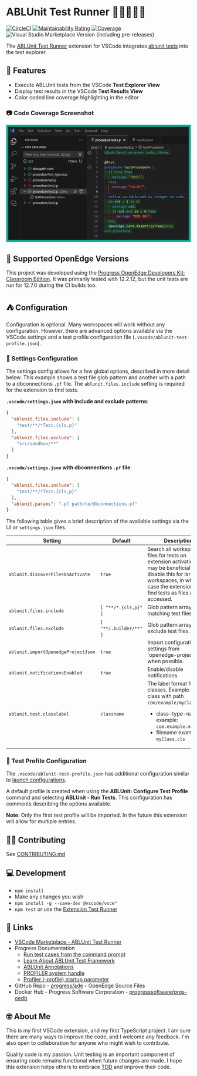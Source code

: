 # ABLUnit Test Runner 🏃‍♂️🏃🏃‍♀️

[![CircleCI](https://img.shields.io/circleci/build/github/kenherring/ablunit-test-runner/main?logo=circleci)](https://dl.circleci.com/status-badge/redirect/gh/kenherring/ablunit-test-runner/tree/main)
[![Maintainability Rating](https://sonarcloud.io/api/project_badges/measure?project=kenherring_ablunit-test-runner&metric=sqale_rating)](https://sonarcloud.io/summary/new_code?id=kenherring_ablunit-test-runner)
[![Coverage](https://sonarcloud.io/api/project_badges/measure?project=kenherring_ablunit-test-runner&metric=coverage)](https://sonarcloud.io/summary/new_code?id=kenherring_ablunit-test-runner)
![Visual Studio Marketplace Version (including pre-releases)](https://img.shields.io/visual-studio-marketplace/v/kherring.ablunit-test-runner?color=blue&link=https%3A%2F%2Fmarketplace.visualstudio.com%2Fitems%3FitemName%3Dkherring.ablunit-test-runner)

The [ABLUnit Test Runner](https://github.com/kenherring/ablunit-test-runner/) extension for VSCode integrates [ablunit tests](https://docs.progress.com/bundle/openedge-developer-studio-help-122/page/Learn-About-ABLUnit-Test-Framework.html) into the test explorer.

## 🌴 Features

* Execute ABLUnit tests from the VSCode **Test Explorer View**
* Display test results in the VSCode **Test Results View**
* Color coded line coverage highlighting in the editor

### 📷 Code Coverage Screenshot

![code coverage example screenshot](https://github.com/kenherring/ablunit-test-runner/raw/main/docs/coverage.png)

## 📝 Supported OpenEdge Versions

This project was developed using the [Progress OpenEdge Developers Kit: Classroom Edition](https://www.progress.com/openedge/classroom-edition).  It was primarily tested with 12.2.12, but the unit tests are run for 12.7.0 during the CI builds too.

## ⛺ Configuration

Configuration is optional.  Many workspaces will work without any configuration.  However, there are advanced options available via the VSCode settings and a test profile configuration file (`.vscode/ablunit-test-profile.json`).

### 📐 Settings Configuration

The settings config allows for a few global options, described in more detail below.  This example shows a test file glob pattern and another with a path to a dbconnections `.pf` file.  The `ablunit.files.include` setting is required for the extension to find tests.


**`.vscode/settings.json` with include and exclude patterns**:

```json
{
  "ablunit.files.include": [
    "test/**/*Test.{cls,p}"
  ],
  "ablunit.files.exclude": [
    "src/sandbox/**"
  ]
}
```

**`.vscode/settings.json` with dbconnections `.pf` file**:

```json
{
  "ablunit.files.include": [
    "test/**/*Test.{cls,p}"
  ],
  "ablunit.params": "-pf path/to/dbconnections.pf"
}
```

The following table gives a brief description of the available settings via the UI or `settings.json` files.

| Setting | Default | Description |
| --- | --- | --- |
| `ablunit.discoverFilesOnActivate` | `true` | Search all workspace files for tests on extension activation.  It may be beneficial to disable this for large workspaces, in which case the extension will find tests as files are accessed. |
| `ablunit.files.include` | `[ "**/*.{cls,p}" ]` | Glob pattern array matching test files. |
| `ablunit.files.exclude` | `[ "**/.builder/**" ]` | Glob pattern array to exclude test files. |
| `ablunit.importOpenedgeProjectJson` | `true` | Import configuration settings from \`openedge-project.json\` when possible. |
| `ablunit.notificationsEnabled` | `true` | Enable/disable notifications. |
| `ablunit.test.classlabel` | `classname` | The label format for test classes. Example for class with path `com/example/myClass.cls`:<ul><li>class-type-name example: `com.example.myClass`</li><li>filename example: `myClass.cls`</li></ul> |

### 🧪 Test Profile Configuration

The `.vscode/ablunit-test-profile.json` has additional configuration similar to [launch configurations](https://code.visualstudio.com/docs/editor/debugging#_launch-configurations).

A default profile is created when using the **ABLUnit: Configure Test Profile** command and selecting **ABLUnit - Run Tests**.  This configuration has comments describing the options available.

**Note**: Only the first test profile will be imported.  In the future this extension will allow for multiple entries.

## 👷‍♂️ Contributing

See [CONTRIBUTING.md](.github/CONTRIBUTING.md)

## 💻 Development

* `npm install`
* Make any changes you wish
* `npm install -g --save-dev @vscode/vsce"`
* `npm test` or use the [Extension Test Runner](https://marketplace.visualstudio.com/items?itemName=ms-vscode.extension-test-runner)

## 🔗 Links

* [VSCode Marketplace - ABLUnit Test Runner](https://marketplace.visualstudio.com/items?itemName=kherring.ablunit-test-runner)
* Progress Documentation
  * [Run test cases from the command prompt](https://docs.progress.com/bundle/openedge-developer-studio-help/page/Run-test-cases-from-the-command-prompt.html)
  * [Learn About ABLUnit Test Framework](https://docs.progress.com/bundle/openedge-developer-studio-help/page/Learn-About-ABLUnit-Test-Framework.html)
  * [ABLUnit Annotations](https://docs.progress.com/bundle/openedge-developer-studio-help/page/Annotations-supported-with-ABLUnit.html)
  * [PROFILER system handle](https://docs.progress.com/bundle/abl-reference/page/PROFILER-system-handle.html)
  * [Profiler (-profile) startup parameter](https://docs.progress.com/bundle/openedge-startup-and-parameter-reference/page/Profiler-profile.html)
* GitHub Repo - [progress/ade](https://github.com/progress/ADE) - OpenEdge Source Files
* Docker Hub - Progress Software Corporation - [progresssoftware/prgs-oedb](https://hub.docker.com/r/progresssoftware/prgs-oedb)

## 🤓 About Me

This is my first VSCode extension, and my first TypeScript project. I am sure there are many ways to improve the code, and I welcome any feedback.  I'm also open to collaboration for anyone who might wish to contribute.

Quality code is my passion.  Unit testing is an important component of ensuring code remains functional when future changes are made.  I hope this extension helps others to embrace [TDD](https://en.wikipedia.org/wiki/Test-driven_development) and improve their code.
